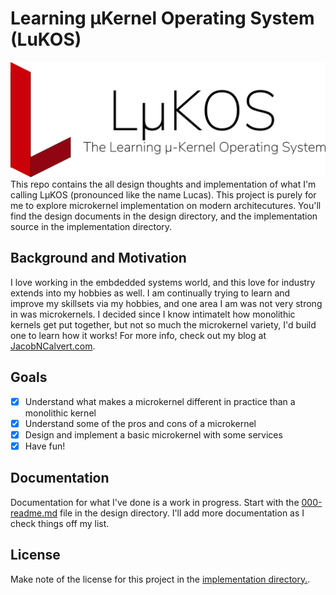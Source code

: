 # Learning μKernel Operating System (LuKOS)
![LuKOS, the learning microkernel OS](./design/img/logo.png)
This repo contains the all design thoughts and implementation of what I'm calling LμKOS (pronounced like the name Lucas). This project is purely for me to explore microkernel implementation on modern architecutures. You'll find the design documents in the design directory, and the implementation source in the implementation directory. 

## Background and Motivation
I love working in the embdedded systems world, and this love for industry extends into my hobbies as well. I am continually trying to learn and improve my skillsets via my hobbies, and one area I am was not very strong in was microkernels. I decided since I know intimatelt how monolithic kernels get put together, but not so much the microkernel variety, I'd build one to learn how it works! For more info, check out my blog at [JacobNCalvert.com](https://jacobncalvert.com).

## Goals
- [x] Understand what makes a microkernel different in practice than a monolithic kernel
- [x] Understand some of the pros and cons of a microkernel
- [x] Design and implement a basic microkernel with some services
- [x] Have fun!

## Documentation
Documentation for what I've done is a work in progress. Start with the [000-readme.md](./design/000-readme.md) file in the design directory. I'll add more documentation as I check things off my list. 

## License
Make note of the license for this project in the [implementation directory.](./implementation/LICENSE.txt).

